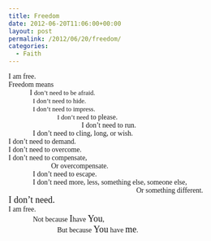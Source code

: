 ```yaml
---
title: Freedom
date: 2012-06-20T11:06:00+00:00
layout: post
permalink: /2012/06/20/freedom/
categories:
  - Faith
---
```




<div style="line-height: normal; margin-bottom: 0in;">
  <span style="font-family: 'Comic Sans MS';">I am free.</span>
</div>

<div style="line-height: normal; margin-bottom: 0in;">
  <span style="font-family: 'Comic Sans MS';">Freedom means</span>
</div>

<div style="line-height: normal; margin-bottom: 0in;">
  <span style="font-family: 'Comic Sans MS';"><span style="mso-tab-count: 1;">            </span>I <span style="font-size: small;">don’t need to be afraid.</span></span>
</div>

<div style="line-height: normal; margin-bottom: 0.0001pt; text-indent: 0.5in;">
  <span style="font-size: small;"><span style="font-family: 'Comic Sans MS';">I don’t need to hide.</span></span>
</div>

<div style="line-height: normal; margin-bottom: 0.0001pt; text-indent: 0.5in;">
  <span style="font-size: small;"><span style="font-family: 'Comic Sans MS';">I don’t need to impress.</span></span>
</div>

<div style="line-height: normal; text-indent: .5in; margin: 0in 0in 0in .5in;">
  <span style="font-family: 'Comic Sans MS';"><span style="font-size: small;">I </span><span style="font-size: small;">don’t need</span> to please.</span>
</div>

<div style="line-height: normal; text-indent: .5in; margin: 0in 0in 0in 1.0in;">
  <span style="font-family: 'Comic Sans MS';">I don’t need to run.</span>
</div>

<div style="line-height: normal; margin-bottom: 0in; text-indent: .5in;">
  <span style="font-family: 'Comic Sans MS';">I don’t need to cling, long, or wish.</span>
</div>

<div style="line-height: normal; margin-bottom: 0in; text-indent: .5in;">
</div>

<div style="line-height: normal; margin-bottom: 0in;">
  <span style="font-family: 'Comic Sans MS';">I don’t need to demand.</span>
</div>

<div style="line-height: normal; margin-bottom: 0in;">
  <span style="font-family: 'Comic Sans MS';">I don’t need to overcome.</span>
</div>

<div style="line-height: normal; margin-bottom: 0in;">
  <span style="font-family: 'Comic Sans MS';">I don’t need to compensate,</span>
</div>

<div style="line-height: normal; margin-bottom: 0in;">
  <span style="font-family: 'Comic Sans MS';"><span style="mso-tab-count: 2;">                        </span>Or overcompensate.</span>
</div>

<div style="line-height: normal; margin-bottom: 0in;">
</div>

<div style="line-height: normal; margin-bottom: 0in; text-indent: .5in;">
  <span style="font-family: 'Comic Sans MS';">I don’t need to escape.</span>
</div>

<div style="line-height: normal; margin-bottom: 0in; text-indent: .5in;">
  <span style="font-family: 'Comic Sans MS';">I don’t need more, less, something else, someone else,</span>
</div>

<div style="line-height: normal; margin-bottom: 0in;">
  <span style="font-family: 'Comic Sans MS';"><span style="mso-tab-count: 2;">                        </span><span style="mso-tab-count: 4;">                                                </span>Or something different.</span>
</div>

<div style="line-height: normal; margin-bottom: 0in;">
</div>

<div style="line-height: normal; margin-bottom: 0.0001pt;">
  <span style="font-size: large;"><span style="font-family: 'Comic Sans MS';">I don’t need.</span></span>
</div>

<div style="line-height: normal; margin-bottom: 0in;">
</div>

<div style="line-height: normal; margin-bottom: 0in;">
  <span style="font-family: 'Comic Sans MS';">I am free.</span>
</div>

<div style="line-height: normal; margin-bottom: 0in;">
</div>

<div style="line-height: normal; margin-bottom: 0in; text-indent: .5in;">
  <span style="font-family: 'Comic Sans MS';">Not because <span style="font-size: large;">I</span>have <span style="font-size: large;">You</span>,</span>
</div>

<div style="line-height: normal; text-indent: .5in; margin: 0in 0in 0in .5in;">
  <span style="font-family: 'Comic Sans MS';">But because <span style="font-size: large;">You</span> have <span style="font-size: large;">me</span>.</span>
</div>